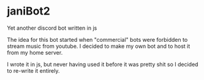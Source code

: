 # janiBot2
Yet another discord bot written in js

The idea for this bot started when "commercial" bots were forbidden to stream music from youtube.
I decided to make my own bot and to host it from my home server.

I wrote it in js, but never having used it before it was pretty shit so I decided to re-write it entirely.

